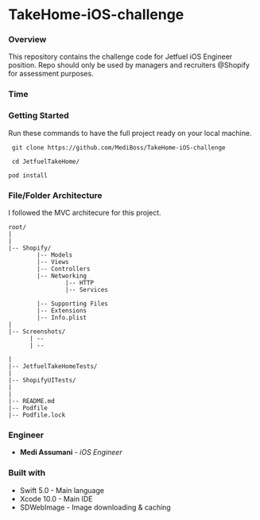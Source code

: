 # TakeHome-iOS-challenge

### Overview 

This repository contains the challenge code for Jetfuel iOS Engineer position. Repo should only be used by managers and recruiters @Shopify for assessment purposes.

### Time
### Getting Started

Run these commands to have the full project ready on your local machine.

`` git clone https://github.com/MediBoss/TakeHome-iOS-challenge``

`` cd JetfuelTakeHome/``

`` pod install ``

### File/Folder Architecture

I followed the MVC architecure for this project. 
```
root/
|
|
|-- Shopify/                
        |-- Models                  
        |-- Views                    
        |-- Controllers              
        |-- Networking  
                |-- HTTP
                |-- Services
          
        |-- Supporting Files        
        |-- Extensions               
        |-- Info.plist             
|
|-- Screenshots/                   
      | -- 
      | -- 
      
|
|-- JetfuelTakeHomeTests/                   
|
|-- ShopifyUITests/                 
|
|                   
|-- README.md                          
|-- Podfile
|-- Podfile.lock
```

### Engineer
* **Medi Assumani** - *iOS Engineer*

### Built with

* Swift 5.0 - Main language
* Xcode 10.0 - Main IDE
* SDWebImage - Image downloading & caching
